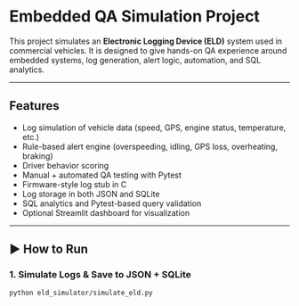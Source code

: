 # Embedded QA Simulation Project

This project simulates an **Electronic Logging Device (ELD)** system used in commercial vehicles. It is designed to give hands-on QA experience around embedded systems, log generation, alert logic, automation, and SQL analytics.

---

## Features

- Log simulation of vehicle data (speed, GPS, engine status, temperature, etc.)
- Rule-based alert engine (overspeeding, idling, GPS loss, overheating, braking)
- Driver behavior scoring
- Manual + automated QA testing with Pytest
- Firmware-style log stub in C
- Log storage in both JSON and SQLite
- SQL analytics and Pytest-based query validation
- Optional Streamlit dashboard for visualization

---

## ▶ How to Run

### 1. Simulate Logs & Save to JSON + SQLite
```bash
python eld_simulator/simulate_eld.py
